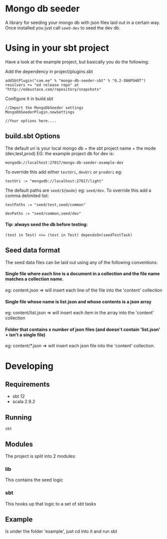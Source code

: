 # Mongo db seeder
A library for seeding your mongo db with json files laid out in a certain way. Once installed you just call `seed-dev` to seed the dev db.

# Using in your sbt project
Have a look at the example project, but basically you do the following:

Add the dependency in project/plugins.sbt

    addSbtPlugin("com.ee" % "mongo-db-seeder-sbt" % "0.2-SNAPSHOT")
    resolvers += "ed release repo" at "http://edeustace.com/repository/snapshots"

Configure it in build.sbt

    //Import the MongoDbSeeder settings
    MongoDbSeederPlugin.newSettings
    
    //Your options here....

## build.sbt Options

The default uri is your local mongo db + the sbt project name + the mode (dev,test,prod)
EG: the example project db for dev is:
    
    mongodb://localhost:27017/mongo-db-seeder-example-dev
    
To override this add either `testUri`, `devUri` or `prodUri` eg:

    testUri := "mongodb://localhost:27017/light"

The default paths are `seed/${mode}` eg: `seed/dev`. To override this add a comma delimited list:

    testPaths := "seed/test,seed/common"

    devPaths := "seed/common,seed/dev"

#### Tip: always seed the db before testing:

    (test in Test) <<= (test in Test) dependsOn(seedTestTask)

## Seed data format
The seed data files can be laid out using any of the following conventions:

#### Single file where each line is a document in a collection and the file name matches a collection name.

eg: content.json  => will insert each line of the file into the 'content' collection

#### Single file whose name is list.json and whose contents is a json array

eg: content/list.json  => will insert each item in the array into the 'content' collection

#### Folder that contains x number of json files (and doesn't contain 'list.json' + isn't a single file)

eg: content/*.json => will insert each json file into the 'content' collection.



# Developing

## Requirements

- sbt 12
- scala 2.9.2



## Running

    sbt

## Modules
The project is split into 2 modules:

### lib
This contains the seed logic

### sbt
This hooks up that logic to a set of sbt tasks


## Example
Is under the folder 'example', just cd into it and run sbt
